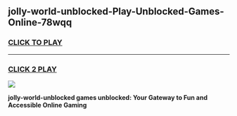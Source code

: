 
## jolly-world-unblocked-Play-Unblocked-Games-Online-78wqq
<h3>
<a href="https://premium76.site?title=jolly-world-unblocked&ref=25A">CLICK TO PLAY</a></h3>
<hr>

<h3>
<a href="https://premium76.site?title=jolly-world-unblocked&ref=25A">CLICK 2 PLAY</a>
  
</h3>

<a href="https://premium76.site?title=jolly-world-unblocked&ref=25A"><img src="https://clearcache.store/games.png"></a>


**jolly-world-unblocked games unblocked: Your Gateway to Fun and Accessible Online Gaming**
